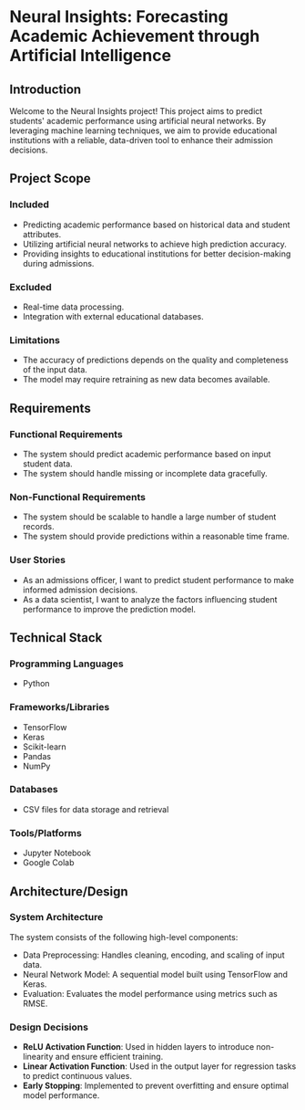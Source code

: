 # Neural Insights: Forecasting Academic Achievement through Artificial Intelligence

## Introduction

Welcome to the Neural Insights project! This project aims to predict students' academic performance using artificial neural networks. By leveraging machine learning techniques, we aim to provide educational institutions with a reliable, data-driven tool to enhance their admission decisions.

## Project Scope

### Included
- Predicting academic performance based on historical data and student attributes.
- Utilizing artificial neural networks to achieve high prediction accuracy.
- Providing insights to educational institutions for better decision-making during admissions.

### Excluded
- Real-time data processing.
- Integration with external educational databases.

### Limitations
- The accuracy of predictions depends on the quality and completeness of the input data.
- The model may require retraining as new data becomes available.

## Requirements

### Functional Requirements
- The system should predict academic performance based on input student data.
- The system should handle missing or incomplete data gracefully.

### Non-Functional Requirements
- The system should be scalable to handle a large number of student records.
- The system should provide predictions within a reasonable time frame.

### User Stories
- As an admissions officer, I want to predict student performance to make informed admission decisions.
- As a data scientist, I want to analyze the factors influencing student performance to improve the prediction model.

## Technical Stack

### Programming Languages
- Python

### Frameworks/Libraries
- TensorFlow
- Keras
- Scikit-learn
- Pandas
- NumPy

### Databases
- CSV files for data storage and retrieval

### Tools/Platforms
- Jupyter Notebook
- Google Colab

## Architecture/Design

### System Architecture
The system consists of the following high-level components:
- Data Preprocessing: Handles cleaning, encoding, and scaling of input data.
- Neural Network Model: A sequential model built using TensorFlow and Keras.
- Evaluation: Evaluates the model performance using metrics such as RMSE.

### Design Decisions
- **ReLU Activation Function**: Used in hidden layers to introduce non-linearity and ensure efficient training.
- **Linear Activation Function**: Used in the output layer for regression tasks to predict continuous values.
- **Early Stopping**: Implemented to prevent overfitting and ensure optimal model performance.


